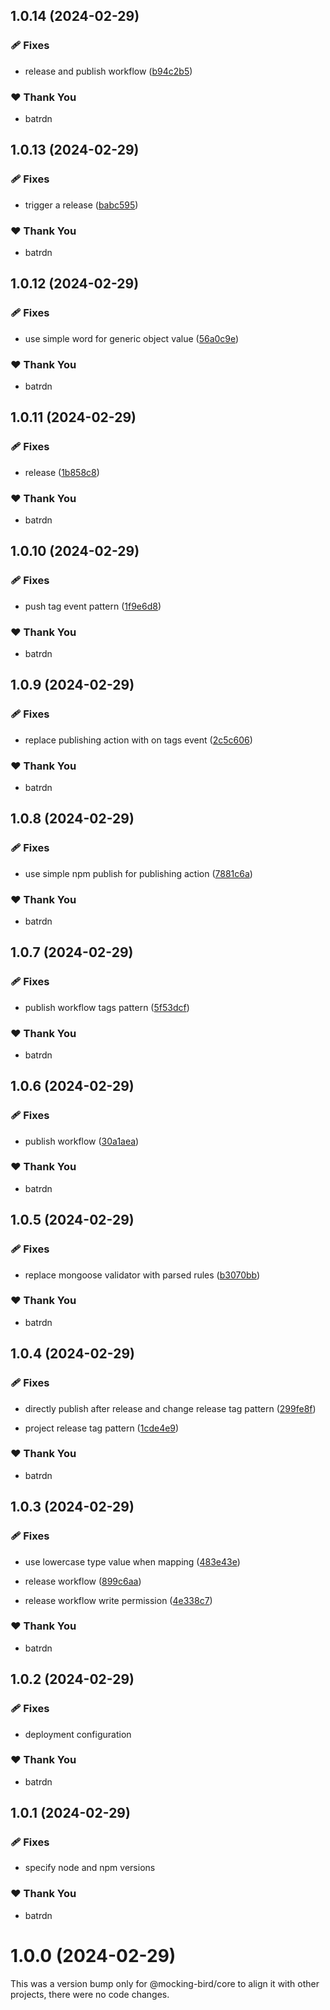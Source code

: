 ## 1.0.14 (2024-02-29)


### 🩹 Fixes

- release and publish workflow ([b94c2b5](https://github.com/batrdn/mocking-bird/commit/b94c2b5))


### ❤️  Thank You

- batrdn

## 1.0.13 (2024-02-29)


### 🩹 Fixes

- trigger a release ([babc595](https://github.com/batrdn/mocking-bird/commit/babc595))


### ❤️  Thank You

- batrdn

## 1.0.12 (2024-02-29)


### 🩹 Fixes

- use simple word for generic object value ([56a0c9e](https://github.com/batrdn/mocking-bird/commit/56a0c9e))


### ❤️  Thank You

- batrdn

## 1.0.11 (2024-02-29)


### 🩹 Fixes

- release ([1b858c8](https://github.com/batrdn/mocking-bird/commit/1b858c8))


### ❤️  Thank You

- batrdn

## 1.0.10 (2024-02-29)


### 🩹 Fixes

- push tag event pattern ([1f9e6d8](https://github.com/batrdn/mocking-bird/commit/1f9e6d8))


### ❤️  Thank You

- batrdn

## 1.0.9 (2024-02-29)


### 🩹 Fixes

- replace publishing action with on tags event ([2c5c606](https://github.com/batrdn/mocking-bird/commit/2c5c606))


### ❤️  Thank You

- batrdn

## 1.0.8 (2024-02-29)


### 🩹 Fixes

- use simple npm publish for publishing action ([7881c6a](https://github.com/batrdn/mocking-bird/commit/7881c6a))


### ❤️  Thank You

- batrdn

## 1.0.7 (2024-02-29)


### 🩹 Fixes

- publish workflow tags pattern ([5f53dcf](https://github.com/batrdn/mocking-bird/commit/5f53dcf))


### ❤️  Thank You

- batrdn

## 1.0.6 (2024-02-29)


### 🩹 Fixes

- publish workflow ([30a1aea](https://github.com/batrdn/mocking-bird/commit/30a1aea))


### ❤️  Thank You

- batrdn

## 1.0.5 (2024-02-29)


### 🩹 Fixes

- replace mongoose validator with parsed rules ([b3070bb](https://github.com/batrdn/mocking-bird/commit/b3070bb))


### ❤️  Thank You

- batrdn

## 1.0.4 (2024-02-29)


### 🩹 Fixes

- directly publish after release and change release tag pattern ([299fe8f](https://github.com/batrdn/mocking-bird/commit/299fe8f))

- project release tag pattern ([1cde4e9](https://github.com/batrdn/mocking-bird/commit/1cde4e9))


### ❤️  Thank You

- batrdn

## 1.0.3 (2024-02-29)


### 🩹 Fixes

- use lowercase type value when mapping ([483e43e](https://github.com/batrdn/mocking-bird/commit/483e43e))

- release workflow ([899c6aa](https://github.com/batrdn/mocking-bird/commit/899c6aa))

- release workflow write permission ([4e338c7](https://github.com/batrdn/mocking-bird/commit/4e338c7))


### ❤️  Thank You

- batrdn

## 1.0.2 (2024-02-29)


### 🩹 Fixes

- deployment configuration


### ❤️  Thank You

- batrdn

## 1.0.1 (2024-02-29)


### 🩹 Fixes

- specify node and npm versions


### ❤️  Thank You

- batrdn

# 1.0.0 (2024-02-29)

This was a version bump only for @mocking-bird/core to align it with other projects, there were no code changes.